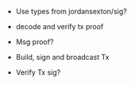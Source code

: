 


- Use types from jordansexton/sig?

- decode and verify tx proof
- Msg proof?
- Build, sign and broadcast Tx
- Verify Tx sig?
